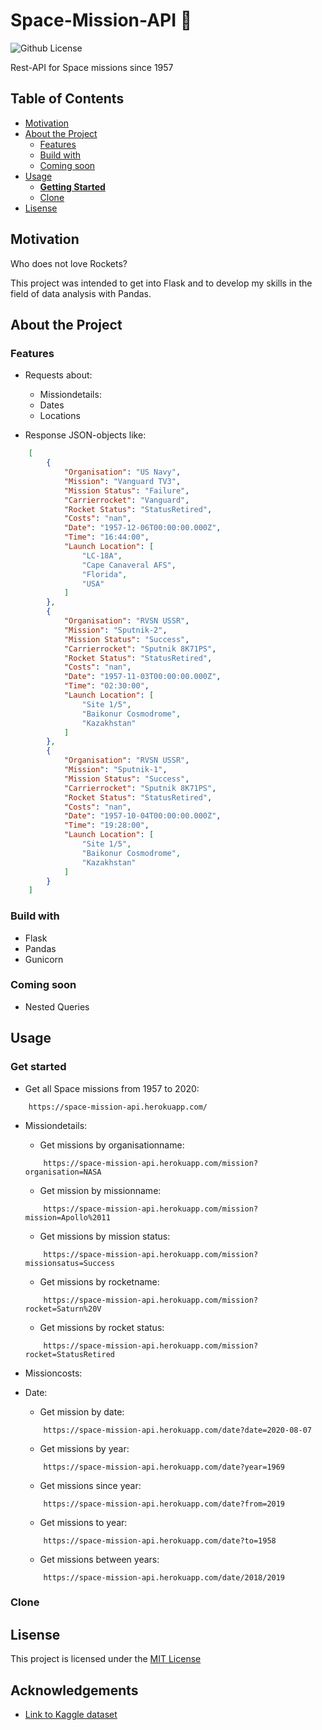 # Space-Mission-API :rocket:

![Github License](https://img.shields.io/badge/license-MIT-green)

Rest-API for Space missions since 1957

## Table of Contents

* [Motivation](#motivation)
* [About the Project](#about-the-project)
    * [Features](#features)
    * [Build with](#build-with)
    * [Coming soon](#coming-soon)
* [Usage](#usage)
    * [**Getting Started**](#getting-started)
    * [Clone](#clone)
* [Lisense](#coming-soon)

## Motivation

Who does not love Rockets?

This project was intended to get into Flask and to develop my skills in the field of data analysis with Pandas.

## About the Project

### Features

* Requests about:
    * Missiondetails:
    * Dates
    * Locations

* Response JSON-objects like:
```json
    [
        {
            "Organisation": "US Navy",
            "Mission": "Vanguard TV3",
            "Mission Status": "Failure",
            "Carrierrocket": "Vanguard",
            "Rocket Status": "StatusRetired",
            "Costs": "nan",
            "Date": "1957-12-06T00:00:00.000Z",
            "Time": "16:44:00",
            "Launch Location": [
                "LC-18A",
                "Cape Canaveral AFS",
                "Florida",
                "USA"
            ]
        },
        {
            "Organisation": "RVSN USSR",
            "Mission": "Sputnik-2",
            "Mission Status": "Success",
            "Carrierrocket": "Sputnik 8K71PS",
            "Rocket Status": "StatusRetired",
            "Costs": "nan",
            "Date": "1957-11-03T00:00:00.000Z",
            "Time": "02:30:00",
            "Launch Location": [
                "Site 1/5",
                "Baikonur Cosmodrome",
                "Kazakhstan"
            ]
        },
        {
            "Organisation": "RVSN USSR",
            "Mission": "Sputnik-1",
            "Mission Status": "Success",
            "Carrierrocket": "Sputnik 8K71PS",
            "Rocket Status": "StatusRetired",
            "Costs": "nan",
            "Date": "1957-10-04T00:00:00.000Z",
            "Time": "19:28:00",
            "Launch Location": [
                "Site 1/5",
                "Baikonur Cosmodrome",
                "Kazakhstan"
            ]
        }
    ]
```

### Build with

* Flask
* Pandas
* Gunicorn

### Coming soon

* Nested Queries

## Usage

### Get started

* Get all Space missions from 1957 to 2020:
```console
    https://space-mission-api.herokuapp.com/
```
* Missiondetails:

    * Get missions by organisationname:
    ```console
        https://space-mission-api.herokuapp.com/mission?organisation=NASA
    ```
    * Get mission by missionname:
    ```console
        https://space-mission-api.herokuapp.com/mission?mission=Apollo%2011
    ```
    * Get missions by mission status:
    ```console
        https://space-mission-api.herokuapp.com/mission?missionsatus=Success
    ```
    * Get missions by rocketname:
    ```console
        https://space-mission-api.herokuapp.com/mission?rocket=Saturn%20V
    ```
    * Get missions by rocket status:
    ```console
        https://space-mission-api.herokuapp.com/mission?rocket=StatusRetired
    ```

* Missioncosts:
* Date:

    * Get mission by date:
    ```console
        https://space-mission-api.herokuapp.com/date?date=2020-08-07
    ```
    * Get missions by year:
    ```console
        https://space-mission-api.herokuapp.com/date?year=1969
    ```
    * Get missions since year:
    ```console
        https://space-mission-api.herokuapp.com/date?from=2019
    ```
    * Get missions to year:
    ```console
        https://space-mission-api.herokuapp.com/date?to=1958
    ```
    * Get missions between years:
    ```console
        https://space-mission-api.herokuapp.com/date/2018/2019
    ```

### Clone

## Lisense

This project is licensed under the [MIT License](https://github.com/this/project/blob/master/LICENSE)

## Acknowledgements

* [Link to Kaggle dataset](https://www.kaggle.com/agirlcoding/all-space-missions-from-1957)